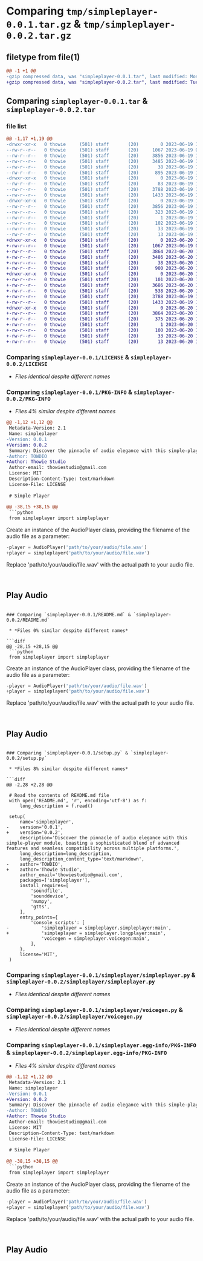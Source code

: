 # Comparing `tmp/simpleplayer-0.0.1.tar.gz` & `tmp/simpleplayer-0.0.2.tar.gz`

## filetype from file(1)

```diff
@@ -1 +1 @@
-gzip compressed data, was "simpleplayer-0.0.1.tar", last modified: Mon Jun 19 17:58:40 2023, max compression
+gzip compressed data, was "simpleplayer-0.0.2.tar", last modified: Tue Jun 20 16:57:25 2023, max compression
```

## Comparing `simpleplayer-0.0.1.tar` & `simpleplayer-0.0.2.tar`

### file list

```diff
@@ -1,17 +1,19 @@
-drwxr-xr-x   0 thowie     (501) staff       (20)        0 2023-06-19 17:58:40.011410 simpleplayer-0.0.1/
--rw-r--r--   0 thowie     (501) staff       (20)     1067 2023-06-19 07:04:08.000000 simpleplayer-0.0.1/LICENSE
--rw-r--r--   0 thowie     (501) staff       (20)     3856 2023-06-19 17:58:40.011281 simpleplayer-0.0.1/PKG-INFO
--rw-r--r--   0 thowie     (501) staff       (20)     3485 2023-06-19 17:02:11.000000 simpleplayer-0.0.1/README.md
--rw-r--r--   0 thowie     (501) staff       (20)       38 2023-06-19 17:58:40.011463 simpleplayer-0.0.1/setup.cfg
--rw-r--r--   0 thowie     (501) staff       (20)      895 2023-06-19 17:40:09.000000 simpleplayer-0.0.1/setup.py
-drwxr-xr-x   0 thowie     (501) staff       (20)        0 2023-06-19 17:58:40.010060 simpleplayer-0.0.1/simpleplayer/
--rw-r--r--   0 thowie     (501) staff       (20)       83 2023-06-19 17:58:09.000000 simpleplayer-0.0.1/simpleplayer/__init__.py
--rw-r--r--   0 thowie     (501) staff       (20)     3788 2023-06-19 17:57:52.000000 simpleplayer-0.0.1/simpleplayer/simpleplayer.py
--rw-r--r--   0 thowie     (501) staff       (20)     1433 2023-06-19 16:42:57.000000 simpleplayer-0.0.1/simpleplayer/voicegen.py
-drwxr-xr-x   0 thowie     (501) staff       (20)        0 2023-06-19 17:58:40.011072 simpleplayer-0.0.1/simpleplayer.egg-info/
--rw-r--r--   0 thowie     (501) staff       (20)     3856 2023-06-19 17:58:39.000000 simpleplayer-0.0.1/simpleplayer.egg-info/PKG-INFO
--rw-r--r--   0 thowie     (501) staff       (20)      323 2023-06-19 17:58:39.000000 simpleplayer-0.0.1/simpleplayer.egg-info/SOURCES.txt
--rw-r--r--   0 thowie     (501) staff       (20)        1 2023-06-19 17:58:39.000000 simpleplayer-0.0.1/simpleplayer.egg-info/dependency_links.txt
--rw-r--r--   0 thowie     (501) staff       (20)      102 2023-06-19 17:58:39.000000 simpleplayer-0.0.1/simpleplayer.egg-info/entry_points.txt
--rw-r--r--   0 thowie     (501) staff       (20)       33 2023-06-19 17:58:39.000000 simpleplayer-0.0.1/simpleplayer.egg-info/requires.txt
--rw-r--r--   0 thowie     (501) staff       (20)       13 2023-06-19 17:58:39.000000 simpleplayer-0.0.1/simpleplayer.egg-info/top_level.txt
+drwxr-xr-x   0 thowie     (501) staff       (20)        0 2023-06-20 16:57:25.238458 simpleplayer-0.0.2/
+-rw-r--r--   0 thowie     (501) staff       (20)     1067 2023-06-19 07:04:08.000000 simpleplayer-0.0.2/LICENSE
+-rw-r--r--   0 thowie     (501) staff       (20)     3864 2023-06-20 16:57:25.238320 simpleplayer-0.0.2/PKG-INFO
+-rw-r--r--   0 thowie     (501) staff       (20)     3486 2023-06-20 16:41:36.000000 simpleplayer-0.0.2/README.md
+-rw-r--r--   0 thowie     (501) staff       (20)       38 2023-06-20 16:57:25.238504 simpleplayer-0.0.2/setup.cfg
+-rw-r--r--   0 thowie     (501) staff       (20)      900 2023-06-20 16:40:31.000000 simpleplayer-0.0.2/setup.py
+drwxr-xr-x   0 thowie     (501) staff       (20)        0 2023-06-20 16:57:25.237249 simpleplayer-0.0.2/simpleplayer/
+-rw-r--r--   0 thowie     (501) staff       (20)      101 2023-06-20 16:28:47.000000 simpleplayer-0.0.2/simpleplayer/__init__.py
+-rw-r--r--   0 thowie     (501) staff       (20)     3686 2023-06-20 16:45:28.000000 simpleplayer-0.0.2/simpleplayer/longplayer.py
+-rw-r--r--   0 thowie     (501) staff       (20)      538 2023-06-20 16:56:13.000000 simpleplayer-0.0.2/simpleplayer/playsong.py
+-rw-r--r--   0 thowie     (501) staff       (20)     3788 2023-06-19 17:57:52.000000 simpleplayer-0.0.2/simpleplayer/simpleplayer.py
+-rw-r--r--   0 thowie     (501) staff       (20)     1433 2023-06-19 16:42:57.000000 simpleplayer-0.0.2/simpleplayer/voicegen.py
+drwxr-xr-x   0 thowie     (501) staff       (20)        0 2023-06-20 16:57:25.238065 simpleplayer-0.0.2/simpleplayer.egg-info/
+-rw-r--r--   0 thowie     (501) staff       (20)     3864 2023-06-20 16:57:25.000000 simpleplayer-0.0.2/simpleplayer.egg-info/PKG-INFO
+-rw-r--r--   0 thowie     (501) staff       (20)      375 2023-06-20 16:57:25.000000 simpleplayer-0.0.2/simpleplayer.egg-info/SOURCES.txt
+-rw-r--r--   0 thowie     (501) staff       (20)        1 2023-06-20 16:57:25.000000 simpleplayer-0.0.2/simpleplayer.egg-info/dependency_links.txt
+-rw-r--r--   0 thowie     (501) staff       (20)      100 2023-06-20 16:57:25.000000 simpleplayer-0.0.2/simpleplayer.egg-info/entry_points.txt
+-rw-r--r--   0 thowie     (501) staff       (20)       33 2023-06-20 16:57:25.000000 simpleplayer-0.0.2/simpleplayer.egg-info/requires.txt
+-rw-r--r--   0 thowie     (501) staff       (20)       13 2023-06-20 16:57:25.000000 simpleplayer-0.0.2/simpleplayer.egg-info/top_level.txt
```

### Comparing `simpleplayer-0.0.1/LICENSE` & `simpleplayer-0.0.2/LICENSE`

 * *Files identical despite different names*

### Comparing `simpleplayer-0.0.1/PKG-INFO` & `simpleplayer-0.0.2/PKG-INFO`

 * *Files 4% similar despite different names*

```diff
@@ -1,12 +1,12 @@
 Metadata-Version: 2.1
 Name: simpleplayer
-Version: 0.0.1
+Version: 0.0.2
 Summary: Discover the pinnacle of audio elegance with this simple-player module, boasting a sophisticated blend of advanced features and seamless compatibility across multiple platforms.
-Author: TOWDIO
+Author: Thowie Studio
 Author-email: thowiestudio@gmail.com
 License: MIT
 Description-Content-Type: text/markdown
 License-File: LICENSE
 
 # Simple Player
 
@@ -38,15 +38,15 @@
 ```python
 from simpleplayer import simpleplayer
 ```
 
 Create an instance of the AudioPlayer class, providing the filename of the audio file as a parameter:
 
 ```python
-player = AudioPlayer('path/to/your/audio/file.wav')
+player = simpleplayer('path/to/your/audio/file.wav')
 ```
 
 Replace 'path/to/your/audio/file.wav' with the actual path to your audio file.
 
 <br>
 
 ## Play Audio
```

### Comparing `simpleplayer-0.0.1/README.md` & `simpleplayer-0.0.2/README.md`

 * *Files 0% similar despite different names*

```diff
@@ -28,15 +28,15 @@
 ```python
 from simpleplayer import simpleplayer
 ```
 
 Create an instance of the AudioPlayer class, providing the filename of the audio file as a parameter:
 
 ```python
-player = AudioPlayer('path/to/your/audio/file.wav')
+player = simpleplayer('path/to/your/audio/file.wav')
 ```
 
 Replace 'path/to/your/audio/file.wav' with the actual path to your audio file.
 
 <br>
 
 ## Play Audio
```

### Comparing `simpleplayer-0.0.1/setup.py` & `simpleplayer-0.0.2/setup.py`

 * *Files 8% similar despite different names*

```diff
@@ -2,28 +2,28 @@
 
 # Read the contents of README.md file
 with open('README.md', 'r', encoding='utf-8') as f:
     long_description = f.read()
 
 setup(
     name='simpleplayer',
-    version='0.0.1',
+    version='0.0.2',
     description='Discover the pinnacle of audio elegance with this simple-player module, boasting a sophisticated blend of advanced features and seamless compatibility across multiple platforms.',
     long_description=long_description,
     long_description_content_type='text/markdown',
-    author='TOWDIO',
+    author='Thowie Studio',
     author_email='thowiestudio@gmail.com',
     packages=['simpleplayer'],
     install_requires=[
         'soundfile',
         'sounddevice',
         'numpy',
         'gtts',
     ],
     entry_points={
         'console_scripts': [
-            'simpleplayer = simpleplayer.simpleplayer:main',
+            'simpleplayer = simpleplayer.longplayer:main',
             'voicegen = simpleplayer.voicegen:main',
         ],
     },
     license='MIT',
 )
```

### Comparing `simpleplayer-0.0.1/simpleplayer/simpleplayer.py` & `simpleplayer-0.0.2/simpleplayer/simpleplayer.py`

 * *Files identical despite different names*

### Comparing `simpleplayer-0.0.1/simpleplayer/voicegen.py` & `simpleplayer-0.0.2/simpleplayer/voicegen.py`

 * *Files identical despite different names*

### Comparing `simpleplayer-0.0.1/simpleplayer.egg-info/PKG-INFO` & `simpleplayer-0.0.2/simpleplayer.egg-info/PKG-INFO`

 * *Files 4% similar despite different names*

```diff
@@ -1,12 +1,12 @@
 Metadata-Version: 2.1
 Name: simpleplayer
-Version: 0.0.1
+Version: 0.0.2
 Summary: Discover the pinnacle of audio elegance with this simple-player module, boasting a sophisticated blend of advanced features and seamless compatibility across multiple platforms.
-Author: TOWDIO
+Author: Thowie Studio
 Author-email: thowiestudio@gmail.com
 License: MIT
 Description-Content-Type: text/markdown
 License-File: LICENSE
 
 # Simple Player
 
@@ -38,15 +38,15 @@
 ```python
 from simpleplayer import simpleplayer
 ```
 
 Create an instance of the AudioPlayer class, providing the filename of the audio file as a parameter:
 
 ```python
-player = AudioPlayer('path/to/your/audio/file.wav')
+player = simpleplayer('path/to/your/audio/file.wav')
 ```
 
 Replace 'path/to/your/audio/file.wav' with the actual path to your audio file.
 
 <br>
 
 ## Play Audio
```

